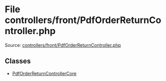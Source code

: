 File controllers/front/PdfOrderReturnController.php
=========
Source: [controllers/front/PdfOrderReturnController.php](https://github.com/PrestaShop/PrestaShop/blob/1.6.1.1/controllers/front/PdfOrderReturnController.php)


Classes
-------

* [PdfOrderReturnControllerCore](class.PdfOrderReturnControllerCore.md)

